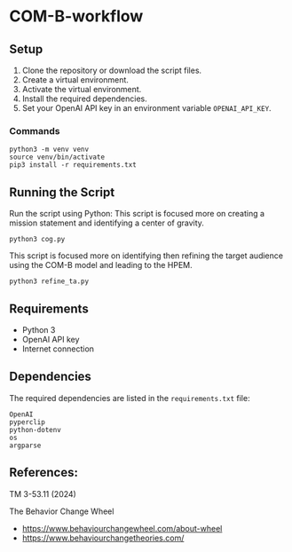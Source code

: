 # COM-B-workflow
## Setup

1. Clone the repository or download the script files.
2. Create a virtual environment.
3. Activate the virtual environment.
4. Install the required dependencies.
5. Set your OpenAI API key in an environment variable `OPENAI_API_KEY`.

### Commands

```shell
python3 -m venv venv
source venv/bin/activate
pip3 install -r requirements.txt
```

## Running the Script

Run the script using Python:
This script is focused more on creating a mission statement and identifying a center of gravity. 

```shell
python3 cog.py
```

This script is focused more on identifying then refining the target audience using the COM-B model and leading to the HPEM. 
```shell
python3 refine_ta.py
```

## Requirements

- Python 3
- OpenAI API key
- Internet connection

## Dependencies

The required dependencies are listed in the `requirements.txt` file:

```text
OpenAI
pyperclip
python-dotenv
os
argparse
```

## References:
TM 3-53.11 (2024)

The Behavior Change Wheel 
  - https://www.behaviourchangewheel.com/about-wheel
  - https://www.behaviourchangetheories.com/
